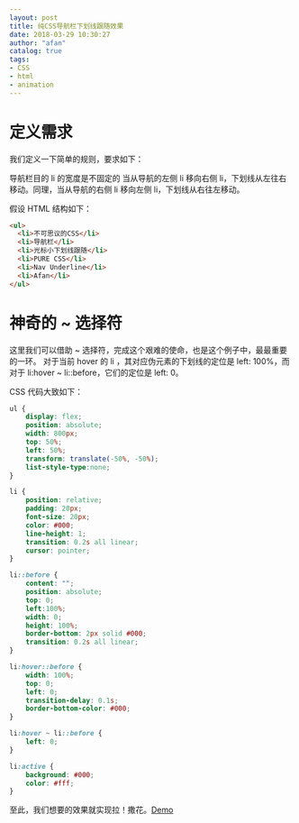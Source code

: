 ```yaml
---
layout: post
title: 纯CSS导航栏下划线跟随效果
date: 2018-03-29 10:30:27
author: "afan"
catalog: true
tags:
- CSS
- html
- animation
---
```


# 定义需求
我们定义一下简单的规则，要求如下：

导航栏目的 li 的宽度是不固定的
当从导航的左侧 li 移向右侧 li，下划线从左往右移动。同理，当从导航的右侧 li 移向左侧 li，下划线从右往左移动。

假设 HTML 结构如下：
```html
<ul>
  <li>不可思议的CSS</li>
  <li>导航栏</li>
  <li>光标小下划线跟随</li>
  <li>PURE CSS</li>
  <li>Nav Underline</li>
  <li>Afan</li>
</ul>
```


# 神奇的 ~ 选择符

这里我们可以借助 ~ 选择符，完成这个艰难的使命，也是这个例子中，最最重要的一环。
对于当前 hover 的 li ，其对应伪元素的下划线的定位是 left: 100%，而对于 li:hover ~ li::before，它们的定位是 left: 0。

CSS 代码大致如下：
```css
ul {
    display: flex;
    position: absolute;
    width: 800px;
    top: 50%;
    left: 50%;
    transform: translate(-50%, -50%);
    list-style-type:none;
}

li {
    position: relative;
    padding: 20px;
    font-size: 20px;
    color: #000;
    line-height: 1;
    transition: 0.2s all linear;
    cursor: pointer;
}

li::before {
    content: "";
    position: absolute;
    top: 0;
    left:100%;
    width: 0;
    height: 100%;
    border-bottom: 2px solid #000;
    transition: 0.2s all linear;
}

li:hover::before {
    width: 100%;
    top: 0;
    left: 0;
    transition-delay: 0.1s;
    border-bottom-color: #000;
}

li:hover ~ li::before {
    left: 0;
}

li:active {
    background: #000;
    color: #fff;
}
```

至此，我们想要的效果就实现拉！撒花。[Demo](https://codepen.io/afansama/pen/deGBoZ)

